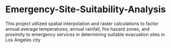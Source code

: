 # Emergency-Site-Suitability-Analysis
This project utilized spatial interpolation and raster calculations to factor annual average temperatures, annual rainfall, fire hazard zones, and proximity to emergency services in determining suitable evacuation sites in Los Angeles city
